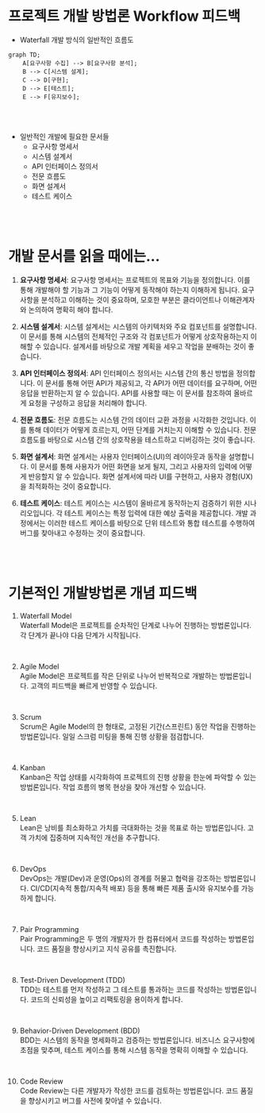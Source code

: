 # 프로젝트 개발 방법론 Workflow 피드백
 - Waterfall 개발 방식의 일반적인 흐름도
```mermaid
graph TD;
    A[요구사항 수집] --> B[요구사항 분석];
    B --> C[시스템 설계];
    C --> D[구현];
    D --> E[테스트];
    E --> F[유지보수];
```
<br><br>
 - 일반적인 개발에 필요한 문서들
   - 요구사항 명세서
   - 시스템 설계서
   - API 인터페이스 정의서
   - 전문 흐름도
   - 화면 설계서
   - 테스트 케이스
<br><br><br><br>

# 개발 문서를 읽을 때에는...
1. **요구사항 명세서**: 요구사항 명세서는 프로젝트의 목표와 기능을 정의합니다. 이를 통해 개발해야 할 기능과 그 기능이 어떻게 동작해야 하는지 이해하게 됩니다. 요구사항을 분석하고 이해하는 것이 중요하며, 모호한 부분은 클라이언트나 이해관계자와 논의하여 명확히 해야 합니다.

2. **시스템 설계서**: 시스템 설계서는 시스템의 아키텍처와 주요 컴포넌트를 설명합니다. 이 문서를 통해 시스템의 전체적인 구조와 각 컴포넌트가 어떻게 상호작용하는지 이해할 수 있습니다. 설계서를 바탕으로 개발 계획을 세우고 작업을 분배하는 것이 좋습니다.

3. **API 인터페이스 정의서**: API 인터페이스 정의서는 시스템 간의 통신 방법을 정의합니다. 이 문서를 통해 어떤 API가 제공되고, 각 API가 어떤 데이터를 요구하며, 어떤 응답을 반환하는지 알 수 있습니다. API를 사용할 때는 이 문서를 참조하여 올바르게 요청을 구성하고 응답을 처리해야 합니다.

4. **전문 흐름도**: 전문 흐름도는 시스템 간의 데이터 교환 과정을 시각화한 것입니다. 이를 통해 데이터가 어떻게 흐르는지, 어떤 단계를 거치는지 이해할 수 있습니다. 전문 흐름도를 바탕으로 시스템 간의 상호작용을 테스트하고 디버깅하는 것이 좋습니다.

5. **화면 설계서**: 화면 설계서는 사용자 인터페이스(UI)의 레이아웃과 동작을 설명합니다. 이 문서를 통해 사용자가 어떤 화면을 보게 될지, 그리고 사용자의 입력에 어떻게 반응할지 알 수 있습니다. 화면 설계서에 따라 UI를 구현하고, 사용자 경험(UX)을 최적화하는 것이 중요합니다.

6. **테스트 케이스**: 테스트 케이스는 시스템이 올바르게 동작하는지 검증하기 위한 시나리오입니다. 각 테스트 케이스는 특정 입력에 대한 예상 출력을 제공합니다. 개발 과정에서는 이러한 테스트 케이스를 바탕으로 단위 테스트와 통합 테스트를 수행하여 버그를 찾아내고 수정하는 것이 중요합니다.
<br><br><br><br>
# 기본적인 개발방법론 개념 피드백
1. Waterfall Model<br>
Waterfall Model은 프로젝트를 순차적인 단계로 나누어 진행하는 방법론입니다. 각 단계가 끝나야 다음 단계가 시작됩니다.
<br>

2. Agile Model<br>
Agile Model은 프로젝트를 작은 단위로 나누어 반복적으로 개발하는 방법론입니다. 고객의 피드백을 빠르게 반영할 수 있습니다.
<br>

3. Scrum<br>
Scrum은 Agile Model의 한 형태로, 고정된 기간(스프린트) 동안 작업을 진행하는 방법론입니다. 일일 스크럼 미팅을 통해 진행 상황을 점검합니다.
<br>

4. Kanban<br>
Kanban은 작업 상태를 시각화하여 프로젝트의 진행 상황을 한눈에 파악할 수 있는 방법론입니다. 작업 흐름의 병목 현상을 찾아 개선할 수 있습니다.
<br>

5. Lean<br>
Lean은 낭비를 최소화하고 가치를 극대화하는 것을 목표로 하는 방법론입니다. 고객 가치에 집중하며 지속적인 개선을 추구합니다.
<br>

6. DevOps<br>
DevOps는 개발(Dev)과 운영(Ops)의 경계를 허물고 협력을 강조하는 방법론입니다. CI/CD(지속적 통합/지속적 배포) 등을 통해 빠른 제품 출시와 유지보수를 가능하게 합니다.
<br>

7. Pair Programming<br>
Pair Programming은 두 명의 개발자가 한 컴퓨터에서 코드를 작성하는 방법론입니다. 코드 품질을 향상시키고 지식 공유를 촉진합니다.
<br>

8. Test-Driven Development (TDD)<br>
TDD는 테스트를 먼저 작성하고 그 테스트를 통과하는 코드를 작성하는 방법론입니다. 코드의 신뢰성을 높이고 리팩토링을 용이하게 합니다.
<br>

9. Behavior-Driven Development (BDD)<br>
BDD는 시스템의 동작을 명세화하고 검증하는 방법론입니다. 비즈니스 요구사항에 초점을 맞추며, 테스트 케이스를 통해 시스템 동작을 명확히 이해할 수 있습니다.
<br>

10. Code Review<br>
Code Review는 다른 개발자가 작성한 코드를 검토하는 방법론입니다. 코드 품질을 향상시키고 버그를 사전에 찾아낼 수 있습니다.